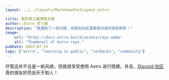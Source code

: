 ```yaml
---
layout: ../../layouts/MarkdownPostLayout.astro

title: 我的第三篇博客文章
author: Astro 学习者
description: "我遇到了一些问题，但是在社区里面提问真的很有帮助！"
image:
    url: "https://docs.astro.build/assets/rays.webp"
    alt: "Thumbnail of Astro rays."
pubDate: 2022-07-15
tags: ["astro", "learning in public", "setbacks", "community"]
---
```

尽管这并不总是一帆风顺，但我很享受使用 Astro 进行搭建。并且，[Discord 社区](https://astro.build/chat)真的很友好而且乐于助人！
